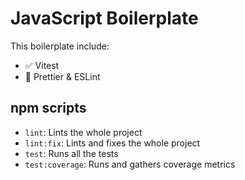 # JavaScript Boilerplate

This boilerplate include:

- ✅ Vitest
- 💅 Prettier & ESLint

## npm scripts

- `lint`: Lints the whole project
- `lint:fix`: Lints and fixes the whole project
- `test`: Runs all the tests
- `test:coverage`: Runs and gathers coverage metrics
